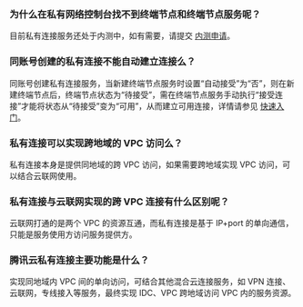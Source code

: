 ### 为什么在私有网络控制台找不到终端节点和终端节点服务呢？
目前私有连接服务还处于内测中，如有需要，请提交 [内测申请](https://cloud.tencent.com/apply/p/5i6ii4g3lgk)。

### 同账号创建的私有连接不能自动建立连接么？
同账号创建私有连接服务，当新建终端节点服务时设置“自动接受”为“否”，则在新建终端节点后，终端节点状态为“待接受”，需在终端节点服务手动执行“接受连接”才能将状态从“待接受”变为“可用”，从而建立可用连接，详情请参见 [快速入门](https://cloud.tencent.com/document/product/1451/57264)。
### 私有连接可以实现跨地域的 VPC 访问么？
私有连接本身是提供同地域的跨 VPC 访问，如果需要跨地域实现 VPC 访问，可以结合云联网使用。

### 私有连接与云联网实现的跨 VPC 连接有什么区别呢？
云联网打通的是两个 VPC 的资源互通，而私有连接是基于 IP+port 的单向通信，只能是服务使用方访问服务提供方。

### 腾讯云私有连接主要功能是什么？
实现同地域内 VPC 间的单向访问，可结合其他混合云连接服务，如 VPN 连接、云联网，专线接入等服务，最终实现 IDC、VPC 跨地域访问 VPC 内的服务资源。


